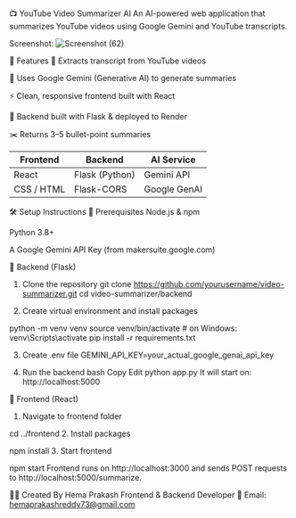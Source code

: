 📺 YouTube Video Summarizer AI
An AI-powered web application that summarizes YouTube videos using Google Gemini and YouTube transcripts.

Screenshot:
![Screenshot (62)](https://github.com/user-attachments/assets/ae100096-9fa5-4e65-b092-1f66c2f56935)


🚀 Features
🎥 Extracts transcript from YouTube videos

🧠 Uses Google Gemini (Generative AI) to generate summaries

⚡ Clean, responsive frontend built with React

🔐 Backend built with Flask & deployed to Render

✂️ Returns 3–5 bullet-point summaries

| Frontend   | Backend        | AI Service   |
| ---------- | -------------- | ------------ |
| React      | Flask (Python) | Gemini API   |
| CSS / HTML | Flask-CORS     | Google GenAI | 


🛠️ Setup Instructions
🧩 Prerequisites
Node.js & npm

Python 3.8+

A Google Gemini API Key (from makersuite.google.com)

🔧 Backend (Flask)
1. Clone the repository
git clone https://github.com/yourusername/video-summarizer.git
cd video-summarizer/backend

2. Create virtual environment and install packages

python -m venv venv
source venv/bin/activate   # on Windows: venv\Scripts\activate
pip install -r requirements.txt

3. Create .env file
GEMINI_API_KEY=your_actual_google_genai_api_key

4. Run the backend
bash
Copy
Edit
python app.py
It will start on: http://localhost:5000

🎨 Frontend (React)
1. Navigate to frontend folder

cd ../frontend
2. Install packages

npm install
3. Start frontend

npm start
Frontend runs on http://localhost:3000 and sends POST requests to http://localhost:5000/summarize.



🙋‍♂️ Created By
Hema Prakash
Frontend & Backend Developer
📧 Email: hemaprakashreddy73@gmail.com



